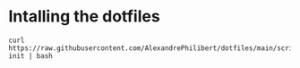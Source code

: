 # Intalling the dotfiles

```
curl https://raw.githubusercontent.com/AlexandrePhilibert/dotfiles/main/scripts/config-init | bash
```

